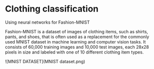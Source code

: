 # Clothing classification
Using neural networks for Fashion-MNIST

Fashion-MNIST is a dataset of images of clothing items, such as shirts, pants, and shoes, that is often used as a replacement for the commonly used MNIST dataset in machine learning and computer vision tasks. It consists of 60,000 training images and 10,000 test images, each 28x28 pixels in size and labeled with one of 10 different clothing item types.

![MNIST DATASET](MNIST dataset.png)
